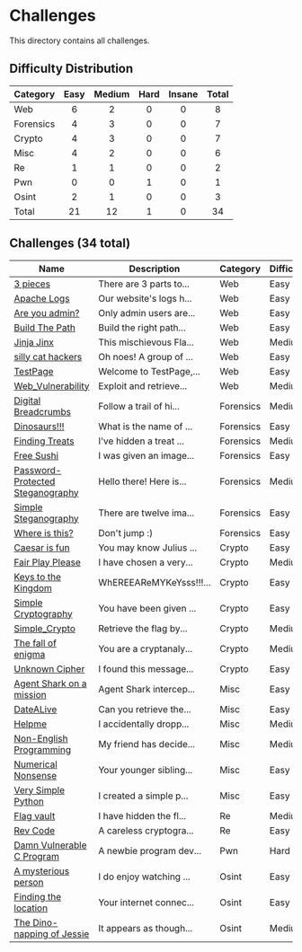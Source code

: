 # Challenges
This directory contains all challenges.

## Difficulty Distribution
| Category | Easy | Medium | Hard | Insane | Total |
| -------- |:----:|:------:|:----:|:------:|:-----:|
| Web | 6 | 2 | 0 | 0 | 8 |
| Forensics | 4 | 3 | 0 | 0 | 7 |
| Crypto | 4 | 3 | 0 | 0 | 7 |
| Misc | 4 | 2 | 0 | 0 | 6 |
| Re | 1 | 1 | 0 | 0 | 2 |
| Pwn | 0 | 0 | 1 | 0 | 1 |
| Osint | 2 | 1 | 0 | 0 | 3 |
| Total | 21 | 12 | 1 | 0 | 34 |


## Challenges (34 total)
| Name | Description | Category | Difficulty | Author |
| ---- | ----------- | -------- | ---------- | ------ |
| [3 pieces](<./web/3 pieces>) | There are 3 parts to... | Web | Easy | Seng Hong |
| [Apache Logs](<./web/Apache Logs>) | Our website's logs h... | Web | Easy | Mah Wen Qiang |
| [Are you admin?](<./web/Are you admin>) | Only admin users are... | Web | Easy | Low Yao Wen |
| [Build The Path](<./web/Build The Path>) | Build the right path... | Web | Easy | Mah Wen Qiang |
| [Jinja Jinx](<./web/Jinja Jinx>) | This mischievous Fla... | Web | Medium | Mah Wen Qiang |
| [silly cat hackers](<./web/silly cat hackers>) | Oh noes! A group of ... | Web | Easy | Goh Hong Wei |
| [TestPage](<./web/TestPage>) | Welcome to TestPage,... | Web | Easy | Mah Wen Qiang |
| [Web_Vulnerability](<./web/Web_Vulnerability>) | Exploit and retrieve... | Web | Medium | ReanSchwarzer#9029 |
| [Digital Breadcrumbs](<./forensics/Digital Breadcrumbs>) | Follow a trail of hi... | Forensics | Medium | Mah Wen Qiang |
| [Dinosaurs!!!](<./forensics/Dinosaurs>) | What is the name of ... | Forensics | Easy | Rowhith |
| [Finding Treats](<./forensics/Finding Treats>) | I've hidden a treat ... | Forensics | Medium | Elvin |
| [Free Sushi](<./forensics/Free Sushi>) | I was given an image... | Forensics | Easy | Low Yao Wen |
| [Password-Protected Steganography](<./forensics/Password-Protected Steganography>) | Hello there! Here is... | Forensics | Medium | Low Yao Wen |
| [Simple Steganography](<./forensics/Simple Steganography>) | There are twelve ima... | Forensics | Easy | Settipalli Venkata Krishna |
| [Where is this?](<./forensics/Where is this>) | Don't jump :) | Forensics | Easy | Tok Jie En Xavion |
| [Caesar is fun](<./crypto/Caesar is fun>) | You may know Julius ... | Crypto | Easy | Kosen Goh |
| [Fair Play Please](<./crypto/Fair Play Please>) | I have chosen a very... | Crypto | Medium | Low Yao Wen |
| [Keys to the Kingdom](<./crypto/Keys to the Kingdom>) | WhEREEAReMYKeYsss!!!... | Crypto | Easy | Nick |
| [Simple Cryptography](<./crypto/Simple Cryptography>) | You have been given ... | Crypto | Easy | Settipalli Venkata Krishna |
| [Simple_Crypto](<./crypto/Simple_Crypto>) | Retrieve the flag by... | Crypto | Medium | ReanSchwarzer#9029 |
| [The fall of enigma](<./crypto/The fall of enigma>) | You are a cryptanaly... | Crypto | Medium | Low Yao Wen |
| [Unknown Cipher](<./crypto/Unknown Cipher>) | I found this message... | Crypto | Easy | Low Yao Wen |
| [Agent Shark on a mission](<./misc/Agent Shark on a mission>) | Agent Shark intercep... | Misc | Easy | Low Yao Wen |
| [DateALive](<./misc/DateALive>) | Can you retrieve the... | Misc | Easy | Mah Wen Qiang |
| [Helpme](<./misc/Helpme>) | I accidentally dropp... | Misc | Medium | Mah Wen Qiang |
| [Non-English Programming](<./misc/Non-English Programming>) | My friend has decide... | Misc | Medium | Low Yao Wen |
| [Numerical Nonsense](<./misc/Numerical Nonsense>) | Your younger sibling... | Misc | Easy | Yap Ming Yang Ryan |
| [Very Simple Python](<./misc/Very Simple Python>) | I created a simple p... | Misc | Easy | Low Yao Wen |
| [Flag vault](<./re/Flag vault>) | I have hidden the fl... | Re | Medium | Low Yao Wen |
| [Rev Code](<./re/Rev Code>) | A careless cryptogra... | Re | Easy | Mah Wen Qiang |
| [Damn Vulnerable C Program](<./pwn/Damn Vulnerable C Program>) | A newbie program dev... | Pwn | Hard | Low Yao Wen |
| [A mysterious person](<./osint/A mysterious person>) | I do enjoy watching ... | Osint | Easy | Low Yao Wen |
| [Finding the location](<./osint/Finding the location>) | Your internet connec... | Osint | Easy | Settipalli Venkata Krishna |
| [The Dino-napping of Jessie](<./osint/The Dino-napping of Jessie>) | It appears as though... | Osint | Medium | Woo Wung Lai |
